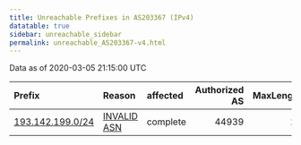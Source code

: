 ```yaml
---
title: Unreachable Prefixes in AS203367 (IPv4)
datatable: true
sidebar: unreachable_sidebar
permalink: unreachable_AS203367-v4.html
---
```


Data as of 2020-03-05 21:15:00 UTC


<div class="datatable-begin"></div>

| Prefix                                                     | Reason                                                                                                   | affected   |   Authorized AS |   MaxLength | Anchor                                         |   unreachable /24s |
|:-----------------------------------------------------------|:---------------------------------------------------------------------------------------------------------|:-----------|----------------:|------------:|:-----------------------------------------------|-------------------:|
| [193.142.199.0/24](https://stat.ripe.net/193.142.199.0/24) | [INVALID ASN](https://rpki-validator.ripe.net/announcement-preview?asn=AS203367&prefix=193.142.199.0/24) | complete   |           44939 |          22 | [RIPE](unreachable_RIPE_NCC_RPKI_Root-v4.html) |                  1 |

<div class="datatable-end"></div>